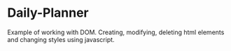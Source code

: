 # Daily-Planner
Example of working with DOM. Creating, modifying, deleting html elements and changing styles using javascript.
